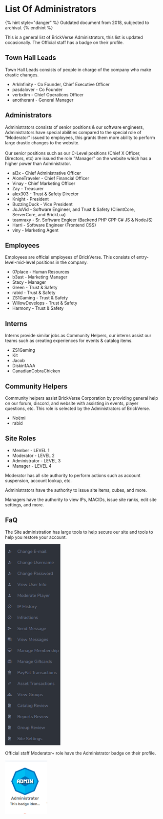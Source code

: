 # List Of Administrators

{% hint style="danger" %}
Outdated document from 2018, subjected to archival.
{% endhint %}

This is a general list of BrickVerse Administrators, this list is updated occasionally. The Official staff has a badge on their profile.

## Town Hall Leads

Town Hall Leads consists of people in charge of the company who make drastic changes.

* ArkInfinity - Co Founder, Chief Executive Officer
* pasdalover - Co Founder
* verbxtim - Chief Operations Officer
* anotherant - General Manager

## Administrators

Administrators consists of senior positions & our software engineers, Administrators have special abilities compared to the special role of "Moderator" issued to employees, this grants them more ability to perform large drastic changes to the website.\
\
Our senior positions such as our C-Level positions (Chief X Officer, Directors, etc) are issued the role "Manager" on the website which has a higher power than Administrator.

* al3x - Chief Administrative Officer
* AloneTraveler - Chief Financial Officer
* Vinay - Chief Marketing Officer
* Zay - Treasurer
* alex303 - Trust & Safety Director
* Knight - President
* BuzzingDuck - Vice President
* JoJoVid - Software Engineer, and Trust & Safety (ClientCore, ServerCore, and BrickLua)
* teamraxy - Sr. Software Engieer (Backend PHP CPP C# JS & NodeJS)
* Harri - Software Engineer (Frontend CSS)
* viny - Marketing Agent

## Employees

Employees are official employees of BrickVerse. This consists of entry-level-mid-level positions in the company.

* 07place - Human Resources
* b3ast - Marketing Manager
* Stacy - Manager
* Green - Trust & Safety
* rabid - Trust & Safety
* ZS1Gaming - Trust & Safety
* WillowDevelops - Trust & Safety
* Harmony - Trust & Safety

## Interns

Interns provide similar jobs as Community Helpers, our interns assist our teams such as creating experiences for events & catalog items.

* ZS1Gaming
* Kit
* Jacob
* Diskin1AAA
* CanadianCobraChicken

## Community Helpers

Community helpers assist BrickVerse Corporation by providing general help on our forum, discord, and website with assisting in events, player questions, etc. This role is selected by the Administrators of BrickVerse.

* Noëmi
* rabid

## Site Roles

* Member - LEVEL 1
* Moderator - LEVEL 2
* Administrator - LEVEL 3
* Manager - LEVEL 4

Moderator has all site authority to perform actions such as account suspension, account lookup, etc.

Administrators have the authority to issue site items, cubes, and more.

Managers have the authority to view IPs, MACIDs, issue site ranks, edit site settings, and more.

## FaQ

The Site administration has large tools to help secure our site and tools to help you restore your account.

![](<../.gitbook/assets/image (2).png>)



Official staff Moderator+ role have the Administrator badge on their profile.

![](<../.gitbook/assets/image (1).png>)

